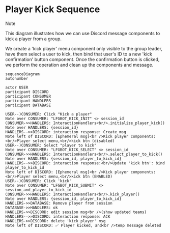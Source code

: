 # Player Kick Sequence

> [!NOTE] 
> This diagram illustrates how we can use Discord message components to kick a player from a group. 
> 
> We create a 'kick player' menu component only visible to the group leader, have them select a user to kick, then bind that user's ID to a new 'kick confirmation' button component. Once the confirmation button is clicked, we perform the operation and clean up the components and message.

```mermaid
sequenceDiagram
autonumber

actor USER
participant DISCORD
participant CONSUMER
participant HANDLERS
participant DATABASE

USER--)CONSUMER: Click "Kick a player"
Note over CONSUMER: "LFGBOT_KICK_INIT" <> session_id
CONSUMER->>HANDLERS: InteractionHandlers<br/>.initialize_player_kick()
Note over HANDLERS: {session_id}
HANDLERS-->>DISCORD: interaction response: Create msg
Note left of DISCORD: [Ephemeral msg]<br />Kick player components:<br/>Player select menu,<br/>kick btn (disabled)
USER--)CONSUMER: Select "player to kick"
Note over CONSUMER: "LFGBOT_KICK_SELECT" <> session_id
CONSUMER->>HANDLERS: InteractionHandlers<br/>.select_player_to_kick()
Note over HANDLERS: {session_id, player_to_kick_id}
HANDLERS-->>DISCORD: interaction response:<br/>Update 'kick btn': bind player_to_kick_id
Note left of DISCORD: [Ephemeral msg]<br />Kick player components:<br/>Player select menu,<br/>kick btn (ENABLED)
USER--)CONSUMER: Click 'kick'
Note over CONSUMER: "LFGBOT_KICK_SUBMIT" <> session_and_player_to_kick_id
CONSUMER->>HANDLERS: InteractionHandlers<br/>.kick_player()
Note over HANDLERS: {session_id, player_to_kick_id}
HANDLERS->>DATABASE: Remove player from session
DATABASE->>HANDLERS: ok
HANDLERS->>DISCORD: edit session msg<br />(show updated teams)
HANDLERS-->>DISCORD: interaction response: ACK
HANDLERS->>DISCORD: delete 'kick player' msg
Note left of DISCORD: ✅ Player kicked, and<br />temp message deleted
```

